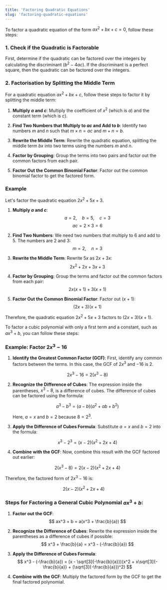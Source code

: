 ```yaml
---
title: 'Factoring Quadratic Equations'
slug: 'factoring-quadratic-equations'
---
```


To factor a quadratic equation of the form $ax^2 + bx + c = 0$, follow these steps:

### 1. Check if the Quadratic is Factorable

First, determine if the quadratic can be factored over the integers by calculating the discriminant ($b^2 - 4ac$). If the discriminant is a perfect square, then the quadratic can be factored over the integers.

### 2. Factorisation by Splitting the Middle Term

For a quadratic equation $ax^2 + bx + c$, follow these steps to factor it by splitting the middle term:

1. **Multiply $a$ and $c$**: Multiply the coefficient of $x^2$ (which is $a$) and the constant term (which is $c$).

2. **Find Two Numbers that Multiply to $ac$ and Add to $b$**: Identify two numbers $m$ and $n$ such that $m \times n = ac$ and $m + n = b$.

3. **Rewrite the Middle Term**: Rewrite the quadratic equation, splitting the middle term $bx$ into two terms using the numbers $m$ and $n$.

4. **Factor by Grouping**: Group the terms into two pairs and factor out the common factors from each pair.

5. **Factor Out the Common Binomial Factor**: Factor out the common binomial factor to get the factored form.

### Example

Let's factor the quadratic equation $2x^2 + 5x + 3$.

1. **Multiply $a$ and $c$**:
   $$
   a = 2, \quad b = 5, \quad c = 3
   $$
   $$
   ac = 2 \times 3 = 6
   $$

2. **Find Two Numbers**:
   We need two numbers that multiply to 6 and add to 5. The numbers are 2 and 3:
   $$
   m = 2, \quad n = 3
   $$

3. **Rewrite the Middle Term**:
   Rewrite $5x$ as $2x + 3x$:
   $$
   2x^2 + 2x + 3x + 3
   $$

4. **Factor by Grouping**:
   Group the terms and factor out the common factors from each pair:
   $$
   2x(x + 1) + 3(x + 1)
   $$

5. **Factor Out the Common Binomial Factor**:
   Factor out $(x + 1)$:
   $$
   (2x + 3)(x + 1)
   $$

Therefore, the quadratic equation $2x^2 + 5x + 3$ factors to $(2x + 3)(x + 1)$.

To factor a cubic polynomial with only a first term and a constant, such as $ax^3 + b$, you can follow these steps:

### Example: Factor $2x^3 - 16$

1. **Identify the Greatest Common Factor (GCF)**:
   First, identify any common factors between the terms. In this case, the GCF of $2x^3$ and $-16$ is $2$.

   $$
   2x^3 - 16 = 2(x^3 - 8)
   $$

2. **Recognize the Difference of Cubes**:
   The expression inside the parentheses, $x^3 - 8$, is a difference of cubes. The difference of cubes can be factored using the formula:

   $$
   a^3 - b^3 = (a - b)(a^2 + ab + b^2)
   $$

   Here, $a = x$ and $b = 2$ because $8 = 2^3$.

3. **Apply the Difference of Cubes Formula**:
   Substitute $a = x$ and $b = 2$ into the formula:

   $$
   x^3 - 2^3 = (x - 2)(x^2 + 2x + 4)
   $$

4. **Combine with the GCF**:
   Now, combine this result with the GCF factored out earlier:

   $$
   2(x^3 - 8) = 2(x - 2)(x^2 + 2x + 4)
   $$

Therefore, the factored form of $2x^3 - 16$ is:

$$
2(x - 2)(x^2 + 2x + 4)
$$

### Steps for Factoring a General Cubic Polynomial $ax^3 + b$:

1. **Factor out the GCF**:
   $$
   ax^3 + b = a(x^3 + \frac{b}{a})
   $$

2. **Recognize the Difference of Cubes**:
   Rewrite the expression inside the parentheses as a difference of cubes if possible:
   $$
   x^3 + \frac{b}{a} = x^3 - (-\frac{b}{a})
   $$

3. **Apply the Difference of Cubes Formula**:
   $$
   x^3 - (-\frac{b}{a}) = (x - \sqrt[3]{-\frac{b}{a}})(x^2 + x\sqrt[3]{-\frac{b}{a}} + (\sqrt[3]{-\frac{b}{a}})^2)
   $$

4. **Combine with the GCF**:
   Multiply the factored form by the GCF to get the final factored polynomial.